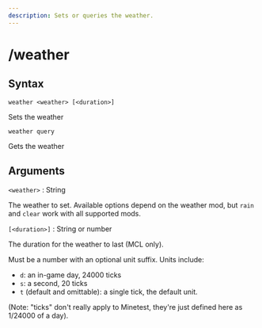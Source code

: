 ```yaml
---
description: Sets or queries the weather.
---
```


# /weather

## Syntax

`weather <weather> [<duration>]`

Sets the weather

`weather query`

Gets the weather

## Arguments

`<weather>` : String

The weather to set. Available options depend on the weather mod, but `rain` and `clear` work with all supported mods.

`[<duration>]` : String or number

The duration for the weather to last (MCL only).

Must be a number with an optional unit suffix. Units include:

* `d`: an in-game day, 24000 ticks
* `s`: a second, 20 ticks
* `t` (default and omittable): a single tick, the default unit.

(Note: "ticks" don't really apply to Minetest, they're just defined here as 1/24000 of a day).
